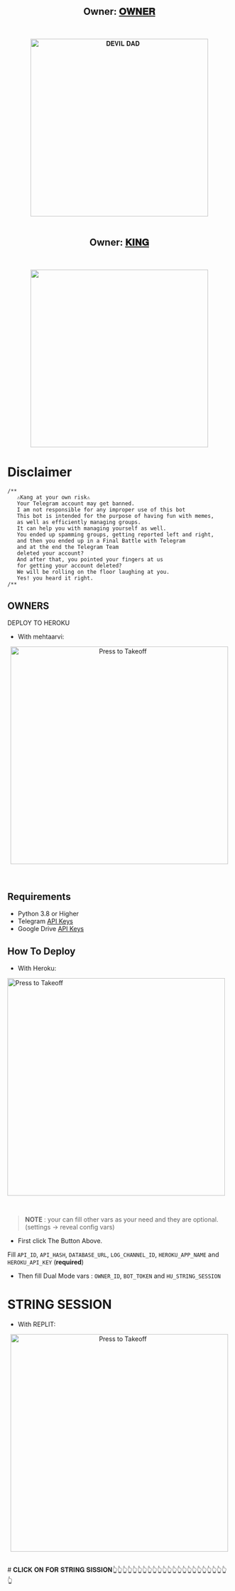 <h2 align="center"><b>Owner: <a href="https://t.me/YOUR_DEVIL_DAD">𝐎𝐖𝐍𝐄𝐑</a></b></h2>
<br>
<p align="center">
   <a href="https://github.com/kkverma25/HIT-MEN-MUSIC"><img src="https://telegra.ph/file/b8d57f812c53fc955853f.jpg" alt="𝐃𝐄𝐕𝐈𝐋 𝐃𝐀𝐃" width=400px></a>
   <br>
   <br>
</p>
<h2 align="center"><b>Owner: <a href="https://t.me/YOUR_DEVIL_DAD">𝐊𝐈𝐍𝐆</a></b></h2>
<br>
<p align="center">
    <a href="https://t.me/world_wide_chattt"><img src="https://img.shields.io/badge/CHAT GROUP%20-ARVI--%F0%9D%91%BF-green?&logo=telegram&style=social" width=400px></a></p>

# Disclaimer


```
/**
   ⚠️Kang at your own risk⚠️          
   Your Telegram account may get banned.
   I am not responsible for any improper use of this bot
   This bot is intended for the purpose of having fun with memes,
   as well as efficiently managing groups.
   It can help you with managing yourself as well.
   You ended up spamming groups, getting reported left and right,
   and then you ended up in a Final Battle with Telegram
   and at the end the Telegram Team
   deleted your account?
   And after that, you pointed your fingers at us
   for getting your account deleted?
   We will be rolling on the floor laughing at you.
   Yes! you heard it right.
/**
```
## OWNERS

DEPLOY TO HEROKU
* With mehtaarvi:
<p align="center">
   <a href = "https://heroku.com/deploy?template=https://github.com/kkverma25/HIT-MEN-MUSIC"><img src="https://telegra.ph/file/473b1803bb840fbf727d8.jpg" alt="Press to Takeoff" width="490px"></a>
</p>
<br>


 ## Requirements 
* Python 3.8 or Higher
* Telegram [API Keys](https://my.telegram.org/apps)
* Google Drive [API Keys](https://console.developers.google.com/)

   
##   How To Deploy 

* With Heroku:

<p align="center">

   <a href = "https://heroku.com/deploy?template=https://github.com/kkverma25/HIT-MEN-MUSIC"><img src="https://telegra.ph/file/f6a2aa17304bc088c5f4b.jpg" alt="Press to Takeoff" width="490px"></a>

</p>

<br>

 > **NOTE** : your can fill other vars as your need and they are optional. (settings -> reveal config vars)

* First click The Button Above.
  
Fill `API_ID`, `API_HASH`, `DATABASE_URL`, `LOG_CHANNEL_ID`, `HEROKU_APP_NAME` and `HEROKU_API_KEY` (**required**)

* Then fill Dual Mode vars : `OWNER_ID`, `BOT_TOKEN` and `HU_STRING_SESSION`

# STRING SESSION
* With REPLIT:
<p align="center">
   <a href = "https://repl.it/@SpEcHiDe/GenerateStringSession"><img src="https://telegra.ph/file/e49eb57ea36f724a6fc06.jpg" alt="Press to Takeoff" width="490px"></a>
</p>
<br>
# 𝐂𝐋𝐈𝐂𝐊 𝐎𝐍 𝐅𝐎𝐑 𝐒𝐓𝐑𝐈𝐍𝐆 𝐒𝐈𝐒𝐒𝐈𝐎𝐍👆👆👆👆👆👆👆👆👆👆👆👆👆👆👆👆👆👆👆👆👆👆👆👆

